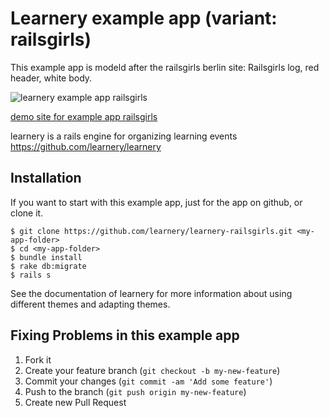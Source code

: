 # Learnery example app (variant: railsgirls)

This example app is modeld after the railsgirls berlin site: Railsgirls
log, red header, white body.

![learnery example app railsgirls](http://learnery.github.io/images/screenshot-4.png) 

[demo site for example app railsgirls](http://learnery-staging-railsgirls.herokuapp.com/)

learnery is a rails engine for organizing learning events
https://github.com/learnery/learnery

## Installation

If you want to start with this example app, just
for the app on github, or clone it.

    $ git clone https://github.com/learnery/learnery-railsgirls.git <my-app-folder>
    $ cd <my-app-folder>
    $ bundle install
    $ rake db:migrate
    $ rails s

See the documentation of learnery for more information about
using different themes and adapting themes.


## Fixing Problems in this example app

1. Fork it
2. Create your feature branch (`git checkout -b my-new-feature`)
3. Commit your changes (`git commit -am 'Add some feature'`)
4. Push to the branch (`git push origin my-new-feature`)
5. Create new Pull Request
